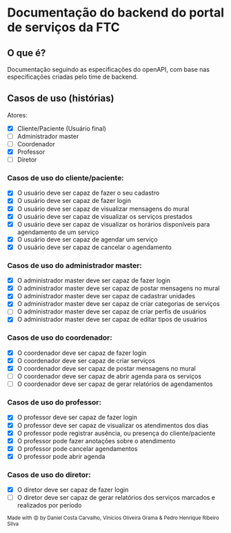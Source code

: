 # Documentação do backend do portal de serviços da FTC

## O que é?

Documentação seguindo as especificações do openAPI, com base nas especificações criadas pelo time de backend.

## Casos de uso (histórias)

Atores:

- [x] Cliente/Paciente (Usuário final)
- [ ] Administrador master
- [ ] Coordenador
- [x] Professor
- [ ] Diretor

### Casos de uso do cliente/paciente:

- [x] O usuário deve ser capaz de fazer o seu cadastro
- [x] O usuário deve ser capaz de fazer login
- [x] O usuário deve ser capaz de visualizar mensagens do mural
- [x] O usuário deve ser capaz de visualizar os serviços prestados
- [x] O usuário deve ser capaz de visualizar os horários disponíveis para agendamento de um serviço
- [x] O usuário deve ser capaz de agendar um serviço
- [x] O usuário deve ser capaz de cancelar o agendamento

### Casos de uso do administrador master:

- [x] O administrador master deve ser capaz de fazer login
- [x] O administrador master deve ser capaz de postar mensagens no mural
- [x] O administrador master deve ser capaz de cadastrar unidades
- [x] O administrador master deve ser capaz de criar categorias de serviços
- [ ] O administrador master deve ser capaz de criar perfis de usuários
- [x] O administrador master deve ser capaz de editar tipos de usuários

### Casos de uso do coordenador:

- [x] O coordenador deve ser capaz de fazer login
- [x] O coordenador deve ser capaz de criar serviços
- [x] O coordenador deve ser capaz de postar mensagens no mural
- [ ] O coordenador deve ser capaz de abrir agenda para os serviços
- [ ] O coordenador deve ser capaz de gerar relatórios de agendamentos

### Casos de uso do professor:

- [x] O professor deve ser capaz de fazer login
- [x] O professor deve ser capaz de visualizar os atendimentos dos dias
- [x] O professor pode registrar ausência, ou presença do cliente/paciente
- [x] O professor pode fazer anotações sobre o atendimento
- [x] O professor pode cancelar agendamentos
- [x] O professor pode abrir agenda

### Casos de uso do diretor:

- [x] O diretor deve ser capaz de fazer login
- [ ] O diretor deve ser capaz de gerar relatórios dos serviços marcados e realizados por período

<sup>Made with 😡 by Daniel Costa Carvalho, Vinícios Oliveira Grama & Pedro Henrique Ribeiro Silva<sup>
